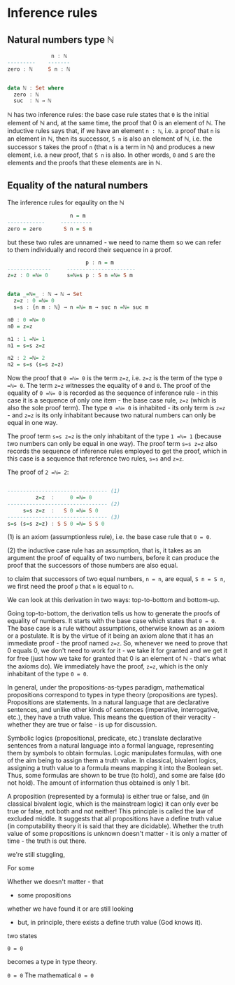 # Inference rules

## Natural numbers type ℕ

```hs
              n : ℕ
---------    -------
zero : ℕ     S n : ℕ


data ℕ : Set where
  zero : ℕ
  suc  : ℕ → ℕ
```

ℕ has two inference rules: the base case rule states that `0` is the initial element of ℕ and, at the same time, the proof that 0 is an element of ℕ. The inductive rules says that, if we have an element `n : ℕ`, i.e. a proof that `n` is an element in ℕ, then its successor, `S n` is also an element of ℕ, i.e. the successor `S` takes the proof `n` (that `n` is a term in ℕ) and produces a new element, i.e. a new proof, that `S n` is also. In other words, `0` and `S` are the elements and the proofs that these elements are in ℕ.

## Equality of the natural numbers

The inference rules for eqaulity on the ℕ

```hs
                    n = m
------------     ----------
zero = zero       S n = S m
```

but these two rules are unnamed - we need to name them so we can refer to them individually and record their sequence in a proof.

```hs
                         p : n = m
--------------     ----------------------
z=z : 0 =ℕ= 0      s=ℕ=s p : S n =ℕ= S m


data _=ℕ=_ : ℕ → ℕ → Set
  z=z : 0 =ℕ= 0
  s=s : {n m : ℕ} → n =ℕ= m → suc n =ℕ= suc m

n0 : 0 =ℕ= 0
n0 = z=z

n1 : 1 =ℕ= 1
n1 = s=s z=z

n2 : 2 =ℕ= 2
n2 = s=s (s=s z=z)
```

Now the proof that `0 =ℕ= 0` is the term `z=z`, i.e. `z=z` is the term of the type `0 =ℕ= 0`. The term `z=z` witnesses the equality of `0` and `0`. The proof of the equality of `0 =ℕ= 0` is recorded as the sequence of inference rule - in this case it is a sequence of only one item - the base case rule, `z=z` (which is also the sole proof term). The type `0 =ℕ= 0` is inhabited - its only term is `z=z` - and `z=z` is its only inhabitant because two natural numbers can only be equal in one way.

The proof term `s=s z=z` is the only inhabitant of the type `1 =ℕ= 1` (because two numbers can only be equal in one way). The proof term `s=s z=z` also records the sequence of inference rules employed to get the proof, which in this case is a sequence that reference two rules, `s=s` and `z=z`.

The proof of `2 =ℕ= 2`:

```hs

-------------------------------- (1)
         z=z  :     0 =ℕ= 0
-------------------------------- (2)
     s=s z=z  :   S 0 =ℕ= S 0
-------------------------------- (3)
s=s (s=s z=z) : S S 0 =ℕ= S S 0
```

(1) is an axiom (assumptionless rule), i.e. the base case rule that `0 = 0`.

(2) the inductive case rule has an assumption, that is, it takes as an argument the proof of equality of two numbers, before it can produce the proof that the successors of those numbers are also equal. 


to claim that successors of two equal numbers, `n = n`, are equal, `S n = S n`, we first need the proof `p` that `n` is equal to `n`. 


We can look at this derivation in two ways: top-to-bottom and bottom-up.

Going top-to-bottom, the derivation tells us how to generate the proofs of equality of numbers. It starts with the base case which states that `0 = 0`. The base case is a rule without assumptions, otherwise known as an axiom or a postulate. It is by the virtue of it being an axiom alone that it has an immediate proof - the proof named `z=z`. So, whenever we need to prove that 0 equals 0, we don't need to work for it - we take it for granted and we get it for free (just how we take for granted that 0 is an element of ℕ - that's what the axioms do). We immediately have the proof, `z=z`, which is the only inhabitant of the type `0 = 0`.

In general, under the propositions-as-types paradigm, mathematical propositions correspond to types in type theory (propositions are types). Propositions are statements. In a natural language that are declarative sentences, and unlike other kinds of sentences (imperative, interrogative, etc.), they have a truth value. This means the question of their veracity - whether they are true or false - is up for discussion.

Symbolic logics (propositional, predicate, etc.) translate declarative sentences from a natural language into a formal language, representing them by symbols to obtain formulas. Logic manipulates formulas, with one of the aim being to assign them a truth value. In classical, bivalent logics, assigning a truth value to a formula means mapping it into the Boolean set. Thus, some formulas are shown to be true (to hold), and some are false (do not hold). The amount of information thus obtained is only 1 bit.

A proposition (represented by a formula) is either true or false, and (in classical bivalent logic, which is the mainstream logic) it can only ever be true or false, not both and not neither! This principle is called the law of excluded middle. It suggests that all propositions have a define truth value (in computability theory it is said that they are dicidable). Whether the truth value of some propositions is unknown doesn't matter - it is only a matter of time - the truth is out there.



we're still stuggling, 

For some 

Whether we
doesn't matter - that


 - some propositions 

whether we have found it or are still looking 

- but, in principle, there exists a define truth value (God knows it).






 two states




`0 = 0` 


becomes a type in type theory.


 `0 = 0` 
The mathematical  `0 = 0` 

